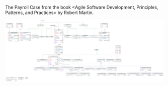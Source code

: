 The Payroll Case from the book <Agile Software Development, Principles, Patterns, and Practices> by Robert Martin.

![Class Diagram](./classes.png)

